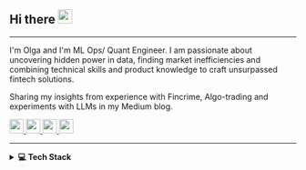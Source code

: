 ## Hi there <img src="https://media.giphy.com/media/hvRJCLFzcasrR4ia7z/giphy.gif" width="25px">

* * *
I'm Olga and I'm ML Ops/ Quant Engineer. I am passionate about uncovering hidden power in data, finding market inefficiencies and 
combining technical skills and product knowledge to craft unsurpassed fintech solutions.

Sharing my insights from experience with Fincrime, Algo-trading and experiments with LLMs in my Medium blog.
<p>
    <a href="https://www.linkedin.com/in/olgadubrovina/">
        <img src="https://img.shields.io/badge/linkedin-%230077B5.svg?&style=for-the-badge&logo=linkedin&logoColor=white" height=25>
    </a>  
    <a href="https://medium.com/@olgadubrovina">
        <img src="https://img.shields.io/badge/Medium-12100E?style=for-the-badge&logo=medium&logoColor=white" height=25>
    </a>
    <a href="https://www.kaggle.com/olgadubrovina">
        <img src="https://img.shields.io/badge/Kaggle-035a7d?style=for-the-badge&logo=kaggle&logoColor=white" height=25>
    </a>
    <a href="https://onebild.com/">
        <img src="https://img.shields.io/badge/Website-4285F4?style=for-the-badge&logo=Google-chrome&logoColor=white" height=25>
    </a>  
</p>

* * *
<details>
  <summary><b>💻  Tech Stack</b></summary>
  <br>

![PYTHON](https://img.shields.io/badge/PYTHON-3776AB.svg?&style=flat&logo=python&logoColor=white)
![PANDAS](https://img.shields.io/badge/PANDAS-F7931E?style=flat&logo=pandas&logoColor=white)
![POSTGRES](https://img.shields.io/badge/POSTGRES-%23316192.svg?&style=flat&logo=postgresql&logoColor=white)
![MongoDB](https://img.shields.io/badge/MongoDB-4EA94B?style=flat&logo=mongodb&logoColor=white)
![Apache Airflow](https://img.shields.io/badge/Apache%20Airflow-017CEE?style=flat&logo=Apache%20Airflow&logoColor=white)
![AWS](https://img.shields.io/badge/AMAZON%20AWS-232F3E.svg?&style=flat&logo=amazon-aws&logoColor=white)
![Pytorch](https://img.shields.io/badge/PyTorch-%23EE4C2C.svg?style=flat&logo=PyTorch&logoColor=white")
![MLFLOW](https://img.shields.io/badge/mlflow-%23d9ead3.svg?style=flat&logo=mlflow&logoColor=blue)
![KAFKA](https://img.shields.io/badge/KAFKA-231F20.svg?&style=flat&logo=apache-kafka&logoColor=white)
![DOCKER](https://img.shields.io/badge/DOCKER-2496ED.svg?&style=flat&logo=docker&logoColor=white)
![LINUX](https://img.shields.io/badge/LINUX-FCC624?style=flat-square&logo=linux&logoColor=black)
![TABLEAU](https://img.shields.io/badge/Tableau-E97627?style=flat&logo=Tableau&logoColor=white)

